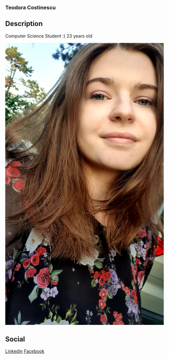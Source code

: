 ### Teodora Costinescu

## Description
Computer Science Student :)
23 years old

![Teodora](/20210727_193316.jpg)

## Social
[Linkedin](https://www.linkedin.com/in/teodora-costinescu/)
[Facebook](https://www.facebook.com/teodora.costinescu/)
